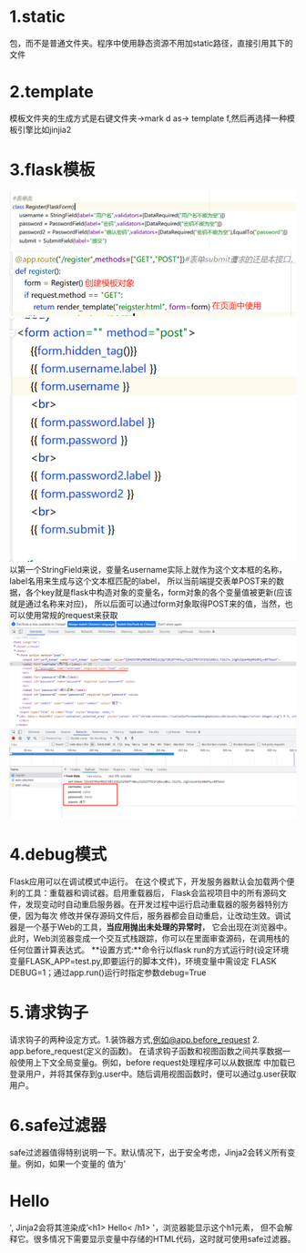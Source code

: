 # 1.static
包，而不是普通文件夹。程序中使用静态资源不用加static路径，直接引用其下的文件
# 2.template
模板文件夹的生成方式是右键文件夹->mark d as-> template f,然后再选择一种模板引擎比如jinjia2
# 3.flask模板
![img.png](img.png)
![img_1.png](img_1.png)
![img_2.png](img_2.png)
以第一个StringField来说，变量名username实际上就作为这个文本框的名称，label名用来生成与这个文本框匹配的label，
所以当前端提交表单POST来的数据，各个key就是flask中构造对象的变量名，form对象的各个变量值被更新(应该就是通过名称来对应)，
所以后面可以通过form对象取得POST来的值，当然，也可以使用常规的request来获取
![img_3.png](img_3.png)
![img_4.png](img_4.png)
# 4.debug模式
Flask应用可以在调试模式中运行。 在这个模式下，开发服务器默认会加载两个便利的工具：重载器和调试器。启用重载器后，
Flask会监视项目中的所有源码文件，发现变动时自动重启服务器。在开发过程中运行启动重载器的服务器特别方便，因为每次
修改并保存源码文件后，服务器都会自动重启，让改动生效。调试器是一个基于Web的工具，**当应用抛出未处理的异常时**，
它会出现在浏览器中。此时，Web浏览器变成一个交互式栈跟踪，你可以在里面审查源码，在调用栈的任何位置计算表达式。
**设置方式:**命令行以flask run的方式运行时(设定环境变量FLASK_APP=test.py,即要运行的脚本文件)，环境变量中需设定
FLASK DEBUG=1；通过app.run()运行时指定参数debug=True
# 5.请求钩子
请求钩子的两种设定方式。1.装饰器方式,例如@app.before_request 2. app.before_request(定义的函数)。
在请求钩子函数和视图函数之间共享数据一般使用上下文全局变量g。例如，before request处理程序可以从数据库
中加载已登录用户，并将其保存到g.user中。随后调用视图函数时，便可以通过g.user获取用户。
# 6.safe过滤器
safe过滤器值得特别说明一下。默认情况下，出于安全考虑，Jinja2会转义所有变量。例如，如果一个变量的
值为'<h1>Hello</h1>', Jinja2会将其渲染成’&lt;h1&gt; Hello&lt; /h1&gt; '，浏览器能显示这个h1元素，
但不会解释它。很多情况下需要显示变量中存储的HTML代码，这时就可使用safe过滤器。

